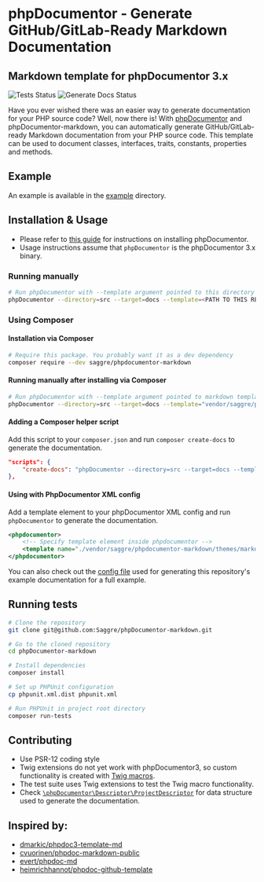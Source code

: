 # phpDocumentor - Generate GitHub/GitLab-Ready Markdown Documentation

## Markdown template for phpDocumentor 3.x

![Tests Status](https://github.com/Saggre/phpDocumentor-markdown/workflows/Run%20tests/badge.svg?style=flat-square)
![Generate Docs Status](https://github.com/Saggre/phpDocumentor-markdown/workflows/Generate%20docs/badge.svg?style=flat-square)

Have you ever wished there was an easier way to generate documentation for your PHP source code? Well, now there is! With [phpDocumentor](https://www.phpdoc.org/) and phpDocumentor-markdown, you can automatically generate GitHub/GitLab-ready Markdown documentation from your PHP source code. This template can be used to document classes, interfaces, traits, constants, properties and methods.

## Example
An example is available in the [example](example/Home.md) directory.

## Installation & Usage
- Please refer to [this guide](https://docs.phpdoc.org/3.0/guide/getting-started/installing.html) for instructions on installing phpDocumentor.
- Usage instructions assume that `phpDocumentor` is the phpDocumentor 3.x binary.

### Running manually
```bash
# Run phpDocumentor with --template argument pointed to this directory's markdown template
phpDocumentor --directory=src --target=docs --template=<PATH TO THIS REPOSITORY/themes/markdown>
```

### Using Composer

#### Installation via Composer
```bash
# Require this package. You probably want it as a dev dependency
composer require --dev saggre/phpdocumentor-markdown
```

#### Running manually after installing via Composer
```bash
# Run phpDocumentor with --template argument pointed to markdown template inside vendor directory
phpDocumentor --directory=src --target=docs --template="vendor/saggre/phpdocumentor-markdown/themes/markdown"
```

#### Adding a Composer helper script
Add this script to your `composer.json` and run `composer create-docs` to generate the documentation.

```json
"scripts": {
    "create-docs": "phpDocumentor --directory=src --target=docs --template='vendor/saggre/phpdocumentor-markdown/themes/markdown'"
},
```

#### Using with PhpDocumentor XML config
Add a template element to your phpDocumentor XML config and run `phpDocumentor` to generate the documentation.
```xml
<phpdocumentor>
    <!-- Specify template element inside phpdocumentor -->
    <template name="./vendor/saggre/phpdocumentor-markdown/themes/markdown"/>
</phpdocumentor>
```
You can also check out the [config file](./phpdoc.dist.xml) used for generating this repository's example documentation for a full example.

## Running tests
```bash
# Clone the repository
git clone git@github.com:Saggre/phpDocumentor-markdown.git

# Go to the cloned repository
cd phpDocumentor-markdown

# Install dependencies
composer install

# Set up PHPUnit configuration
cp phpunit.xml.dist phpunit.xml

# Run PHPUnit in project root directory
composer run-tests
```

## Contributing
- Use PSR-12 coding style
- Twig extensions do not yet work with phpDocumentor3, so custom functionality is created with [Twig macros](./themes/markdown/include/macros.twig).
- The test suite uses Twig extensions to test the Twig macro functionality.
- Check [`\phpDocumentor\Descriptor\ProjectDescriptor`](https://github.com/phpDocumentor/phpDocumentor/blob/master/src/phpDocumentor/Descriptor/ProjectDescriptor.php) for data structure used to generate the documentation.

## Inspired by:

* [dmarkic/phpdoc3-template-md](https://github.com/dmarkic/phpdoc3-template-md)
* [cvuorinen/phpdoc-markdown-public](https://github.com/cvuorinen/phpdoc-markdown-public)
* [evert/phpdoc-md](https://github.com/evert/phpdoc-md)
* [heimrichhannot/phpdoc-github-template](https://github.com/heimrichhannot/phpdoc-github-template)
